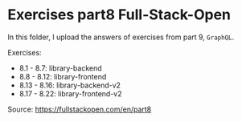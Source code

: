 # Exercises part8 Full-Stack-Open

In this folder, I upload the answers of exercises from part 9, `GraphQL`.

Exercises:

- 8.1 - 8.7: library-backend
- 8.8 - 8.12: library-frontend
- 8.13 - 8.16: library-backend-v2
- 8.17 - 8.22: library-frontend-v2

Source: https://fullstackopen.com/en/part8
